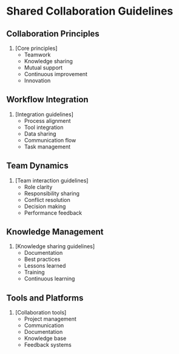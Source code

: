 # Shared Collaboration Guidelines

## Collaboration Principles
1. [Core principles]
   - Teamwork
   - Knowledge sharing
   - Mutual support
   - Continuous improvement
   - Innovation

## Workflow Integration
1. [Integration guidelines]
   - Process alignment
   - Tool integration
   - Data sharing
   - Communication flow
   - Task management

## Team Dynamics
1. [Team interaction guidelines]
   - Role clarity
   - Responsibility sharing
   - Conflict resolution
   - Decision making
   - Performance feedback

## Knowledge Management
1. [Knowledge sharing guidelines]
   - Documentation
   - Best practices
   - Lessons learned
   - Training
   - Continuous learning

## Tools and Platforms
1. [Collaboration tools]
   - Project management
   - Communication
   - Documentation
   - Knowledge base
   - Feedback systems 